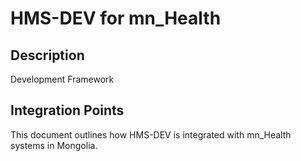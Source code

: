 # HMS-DEV for mn_Health

## Description

Development Framework

## Integration Points

This document outlines how HMS-DEV is integrated with mn_Health systems in Mongolia.
